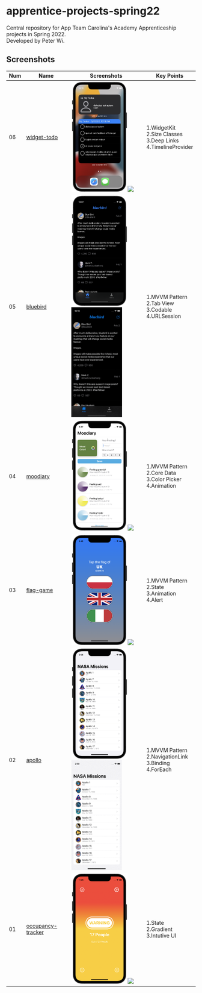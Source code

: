 # apprentice-projects-spring22
Central repository for App Team Carolina's Academy Apprenticeship projects in Spring 2022.
<br>Developed by Peter Wi.

## Screenshots

|Num|Name|Screenshots|Key Points
|--|--|--|--|
|06|[widget-todo](p06-widgetkit-intro)|<img src="p06-widgetkit-intro/Screenshots/frame_1.png" width="150"/><img src="p06-widgetkit-intro/Screenshots/record_1.gif" width="135"/>|1.WidgetKit<br>2.Size Classes<br>3.Deep Links<br>4.TimelineProvider
|05|[bluebird](p05-socialmedia)|<img src="p05-socialmedia/Screenshots/frame_1.png" width="150"/><img src="p05-socialmedia/Screenshots/record_1.gif" width="135"/>|1.MVVM Pattern<br>2.Tab View<br>3.Codable<br>4.URLSession
|04|[moodiary](p04-mood-tracker)|<img src="p04-mood-tracker/Screenshots/moodiary_4.png" width="150"/><img src="p04-mood-tracker/Screenshots/record_1.gif" width="135"/>|1.MVVM Pattern<br>2.Core Data<br>3.Color Picker<br>4.Animation
|03|[flag-game](p03-flag-refactoring)|<img src="p03-flag-refactoring/Screenshots/flag_1.png" width="150"/><img src="p03-flag-refactoring/Screenshots/record_1.gif" width="135"/>|1.MVVM Pattern<br>2.State<br>3.Animation<br>4.Alert
|02|[apollo](p02-apollo)|<img src="p02-apollo/Screenshots/apollo_1.png" width="150"/><img src="p02-apollo/Screenshots/record_1.gif" width="135"/>|1.MVVM Pattern<br>2.NavigationLink<br>3.Binding<br>4.ForEach
|01|[occupancy-tracker](p01-occupancy-tracker)|<img src="p01-occupancy-tracker/Screenshots/counter_3.png" width="150"/><img src="p01-occupancy-tracker/Screenshots/record_1.gif" width="135"/>|1.State<br>2.Gradient<br>3.Intutive UI

